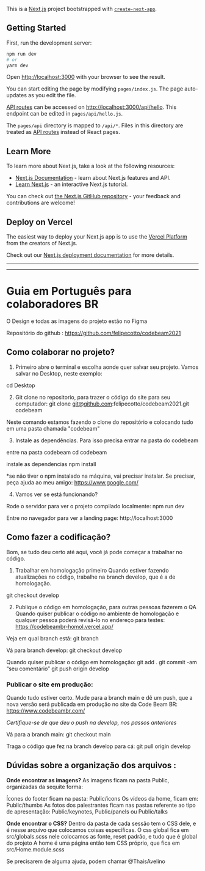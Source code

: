 This is a [Next.js](https://nextjs.org/) project bootstrapped with [`create-next-app`](https://github.com/vercel/next.js/tree/canary/packages/create-next-app).

## Getting Started

First, run the development server:

```bash
npm run dev
# or
yarn dev
```

Open [http://localhost:3000](http://localhost:3000) with your browser to see the result.

You can start editing the page by modifying `pages/index.js`. The page auto-updates as you edit the file.

[API routes](https://nextjs.org/docs/api-routes/introduction) can be accessed on [http://localhost:3000/api/hello](http://localhost:3000/api/hello). This endpoint can be edited in `pages/api/hello.js`.

The `pages/api` directory is mapped to `/api/*`. Files in this directory are treated as [API routes](https://nextjs.org/docs/api-routes/introduction) instead of React pages.

## Learn More

To learn more about Next.js, take a look at the following resources:

- [Next.js Documentation](https://nextjs.org/docs) - learn about Next.js features and API.
- [Learn Next.js](https://nextjs.org/learn) - an interactive Next.js tutorial.

You can check out [the Next.js GitHub repository](https://github.com/vercel/next.js/) - your feedback and contributions are welcome!

## Deploy on Vercel

The easiest way to deploy your Next.js app is to use the [Vercel Platform](https://vercel.com/new?utm_medium=default-template&filter=next.js&utm_source=create-next-app&utm_campaign=create-next-app-readme) from the creators of Next.js.

Check out our [Next.js deployment documentation](https://nextjs.org/docs/deployment) for more details.



_________________

_________________


# Guia em Português para colaboradores BR


O Design e todas as imagens do projeto estão no Figma



Repositório do github :
https://github.com/felipecotto/codebeam2021



## Como colaborar no projeto?


1. Primeiro abre o terminal e escolha aonde quer salvar seu projeto. Vamos salvar no Desktop, neste exemplo:

cd Desktop
 
2. Git clone no repositorio, para trazer o código do site para seu computador:
git clone git@github.com:felipecotto/codebeam2021.git codebeam

Neste comando estamos fazendo o clone do repositório e colocando tudo em uma pasta chamada "codebeam"

3. Instale as dependências. Para isso precisa entrar na pasta do codebeam

entre na pasta codebeam
cd codebeam

instale as dependencias
npm install

*se não tiver o npm instalado na máquina, vai precisar instalar. Se precisar, peça ajuda ao meu amigo:
https://www.google.com/


4. Vamos ver se está funcionando? 

Rode o servidor para ver o projeto compilado localmente:
npm run dev

 Entre no navegador para ver a landing page:
http://localhost:3000




## Como fazer a codificação?


Bom, se tudo deu certo até aqui, você já pode começar a trabalhar no código.

1. Trabalhar em homologação primeiro
Quando estiver fazendo atualizações no código, trabalhe na branch develop, que é a de homologação.

git checkout develop

2. Publique o código em homologação, para outras pessoas fazerem o QA
Quando quiser publicar o código no ambiente de homologação e qualquer pessoa poderá revisá-lo no endereço para testes:
https://codebeambr-homol.vercel.app/

Veja em qual branch está:
 git branch

Vá para branch develop:
git checkout develop

Quando quiser publicar o código em homologação:
git add .
git commit -am “seu comentário”
git push origin develop



### Publicar o site em produção:
Quando tudo estiver certo. Mude para a branch main e dê um push, que a nova versão será publicada em produção no site da Code Beam BR:
https://www.codebeambr.com/

*Certifique-se de que deu o push na develop, nos passos anteriores*

Vá para a branch main:
git checkout main

Traga o código que fez na branch develop para cá:
git pull origin develop




## Dúvidas sobre a organização dos arquivos :


**Onde encontrar as imagens?**
As imagens ficam na pasta Public, organizadas da sequite forma:

Ícones do footer ficam na pasta:
Public/icons
Os vídeos da home, ficam em:
Public/thumbs
As fotos dos palestrantes ficam nas pastas referente ao tipo de apresentação:
Public/keynotes, Public/panels ou Public/talks

**Onde encontrar o CSS?**
Dentro da pasta de cada sessão tem o CSS dele, e é nesse arquivo que colocamos coisas específicas.
O css global fica em src/globals.scss nele colocamos as fonte, reset padrão, e tudo que é global do projeto
A home é uma página então tem CSS próprio, que fica em src/Home.module.scss 


Se precisarem de alguma ajuda, podem chamar @ThaisAvelino

